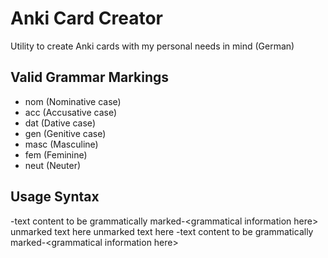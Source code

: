# Anki Card Creator

Utility to create Anki cards with my personal needs in mind (German)

## Valid Grammar Markings
- nom (Nominative case)
- acc (Accusative case)
- dat (Dative case)
- gen (Genitive case)
- masc (Masculine)
- fem (Feminine)
- neut (Neuter)

## Usage Syntax
-text content to be grammatically marked-\<grammatical information here\> unmarked text here
unmarked text here -text content to be grammatically marked-\<grammatical information here\>